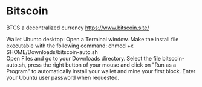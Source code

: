 # Bitscoin
BTCS
a decentralized currency
https://www.bitscoin.site/

Wallet Ubunto desktop: Open a Terminal window.
Make the install file executable with the following command:
          chmod +x $HOME/Downloads/bitscoin-auto.sh              
Open Files and go to your Downloads directory.
Select the file bitscoin-auto.sh, press the right button of your mouse and click on "Run as a Program" to automatically install your wallet and mine your first block.
Enter your Ubuntu user password when requested.
